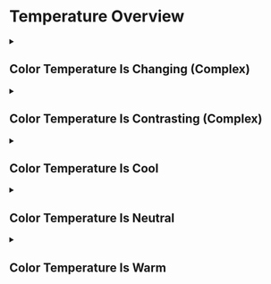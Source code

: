 # Temperature Overview

<details>
<summary><h2>Color Temperature Is Changing (Complex)</h2></summary>


<h3>🔵 Label Name:</h3>
<code>color_temperature_is_changing</code>


<h3>📖 Definition:</h3>
Does the video’s color temperature shift dynamically over time?

<details>
<summary><h4> Question (Definition)</h4></summary>

</details>

<details>
<summary><h4> Alternative Question</h4></summary>

- Does the video’s color grading change significantly throughout?

- Is there a noticeable variation in the color temperature?

- Does the scene transition between warm and cool tones?

- Is there an evolving or shifting color palette in the video?

- Does the lighting and color temperature fluctuate over time?

- Does the video show deliberate color temperature changes?

- Is there a progression or transition between different color temperatures?

- Does the scene undergo a noticeable color transformation?

</details>

<details>
<summary><h4> Prompt (Definition)</h4></summary>

- The video’s color temperature shifts dynamically over time.

</details>

<details>
<summary><h4> Alternative Prompt</h4></summary>

- A video where the color grading changes throughout.

- A sequence featuring evolving color temperature shifts.

- A shot with transitions between warm and cool tones.

- A video with an intentional change in color temperature.

- A scene where the lighting color shifts across different moments.

- A video displaying a dynamic spectrum of color temperatures.

- A cinematic effect using changing color tones over time.

- A sequence where the color grading is deliberately inconsistent.

</details>

<h4>🟢 Positive:</h4>
<code>self.lighting_setup.color_temperature == 'complex_changing'</code>

<h4>🔴 Negative:</h4>
<code>self.lighting_setup.color_temperature != 'complex_changing'</code>

</details>

<details>
<summary><h2>Color Temperature Is Contrasting (Complex)</h2></summary>


<h3>🔵 Label Name:</h3>
<code>color_temperature_is_contrasting</code>


<h3>📖 Definition:</h3>
Does the video feature strongly contrasting warm and cool color temperatures within the same scene or sequence?

<details>
<summary><h4> Question (Definition)</h4></summary>

</details>

<details>
<summary><h4> Alternative Question</h4></summary>

- Does the video exhibit a striking contrast between warm and cool tones?

- Is there a mix of warm and cool colors within the same shot or sequence?

- Does the scene use opposing color temperatures to create visual contrast?

- Is there a noticeable juxtaposition of warm and cool lighting?

- Does the color grading include a strong contrast between warm and cool hues?

- Is the video designed to emphasize the interplay of warm and cool tones?

- Does the sequence include deliberate color temperature opposition?

- Is there an intentional balance of warm and cool lighting styles?

</details>

<details>
<summary><h4> Prompt (Definition)</h4></summary>

- The video features strongly contrasting warm and cool color temperatures within the same scene or sequence.

</details>

<details>
<summary><h4> Alternative Prompt</h4></summary>

- A video with a strong contrast between warm and cool tones.

- A sequence where warm and cool hues are deliberately juxtaposed.

- A shot highlighting opposing color temperatures in the same frame.

- A video with intentional warm-cool lighting contrast.

- A scene designed to emphasize a balance between warm and cool hues.

- A shot where warm and cool lights create a visually striking effect.

- A sequence where the interplay of warm and cool color grading is evident.

- A video using complementary warm and cool tones for artistic contrast.

</details>

<h4>🟢 Positive:</h4>
<code>self.lighting_setup.color_temperature == 'complex_contrasting'</code>

<h4>🔴 Negative:</h4>
<code>self.lighting_setup.color_temperature != 'complex_contrasting'</code>

</details>

<details>
<summary><h2>Color Temperature Is Cool</h2></summary>


<h3>🔵 Label Name:</h3>
<code>color_temperature_is_cool</code>


<h3>📖 Definition:</h3>
Is the video dominated by cool tones, such as blues, greens, or cyan?

<details>
<summary><h4> Question (Definition)</h4></summary>

</details>

<details>
<summary><h4> Alternative Question</h4></summary>

- Does the video have a noticeable cool color balance?

- Is the color grading primarily in cool hues?

- Does the video emphasize blues, greens, or teal tones?

- Is the overall scene bathed in cool lighting?

- Does the sequence consistently feature cool color grading?

- Are the dominant colors in the video within the cool spectrum?

- Does the video’s color scheme lean towards cool tones?

- Is the lighting styled to create a cool, crisp atmosphere?

</details>

<details>
<summary><h4> Prompt (Definition)</h4></summary>

- The video is dominated by cool tones, such as blues, greens, or cyan.

</details>

<details>
<summary><h4> Alternative Prompt</h4></summary>

- A video graded with cool, blue hues.

- A sequence primarily featuring teal and cyan tones.

- A shot where cool colors like blue and green are dominant.

- A cinematic look with strong cool color grading.

- A video that maintains a consistent cool color balance.

- A scene lit in soft, blue-tinted tones.

- A color scheme emphasizing coolness throughout the video.

- A video visually defined by cold, crisp color tones.

</details>

<h4>🟢 Positive:</h4>
<code>self.lighting_setup.color_temperature == 'cool'</code>

<h4>🔴 Negative:</h4>
<code>self.lighting_setup.color_temperature != 'cool'</code>

</details>

<details>
<summary><h2>Color Temperature Is Neutral</h2></summary>


<h3>🔵 Label Name:</h3>
<code>color_temperature_is_neutral</code>


<h3>📖 Definition:</h3>
Does the video have a neutral color balance, without a strong warm or cool tint?

<details>
<summary><h4> Question (Definition)</h4></summary>

</details>

<details>
<summary><h4> Alternative Question</h4></summary>

- Is the video’s color temperature balanced and natural?

- Does the video lack a noticeable warm or cool shift?

- Is the overall color grading neutral and evenly toned?

- Does the sequence avoid heavy color grading shifts?

- Is the lighting in the video neither warm nor cool?

- Are the colors in the video presented in a natural balance?

- Does the color scheme avoid an artificial tint?

- Is the scene visually neutral without a strong color cast?

</details>

<details>
<summary><h4> Prompt (Definition)</h4></summary>

- The video has a neutral color balance, without a strong warm or cool tint.

</details>

<details>
<summary><h4> Alternative Prompt</h4></summary>

- A video with evenly balanced color grading.

- A sequence with a neutral and natural color palette.

- A shot where no strong warm or cool tint is applied.

- A video where colors appear as naturally as possible.

- A cinematic look with minimal color grading interference.

- A scene presented in a neutral, unaltered color tone.

- A video that avoids overly warm or cool color biases.

- A shot with realistic and balanced color reproduction.

</details>

<h4>🟢 Positive:</h4>
<code>self.lighting_setup.color_temperature == 'neutral'</code>

<h4>🔴 Negative:</h4>
<code>self.lighting_setup.color_temperature != 'neutral'</code>

</details>

<details>
<summary><h2>Color Temperature Is Warm</h2></summary>


<h3>🔵 Label Name:</h3>
<code>color_temperature_is_warm</code>


<h3>📖 Definition:</h3>
Is the video dominated by warm tones, such as reds, oranges, or yellows?

<details>
<summary><h4> Question (Definition)</h4></summary>

</details>

<details>
<summary><h4> Alternative Question</h4></summary>

- Does the video have a noticeable warm color balance?

- Is the color grading primarily in warm hues?

- Does the video emphasize reds, oranges, or golden tones?

- Is the overall scene bathed in warm lighting?

- Does the sequence consistently feature warm color grading?

- Are the dominant colors in the video within the warm spectrum?

- Does the video’s color scheme lean towards warm tones?

- Is the lighting styled to create a warm, inviting look?

</details>

<details>
<summary><h4> Prompt (Definition)</h4></summary>

- The video is dominated by warm tones, such as reds, oranges, or yellows.

</details>

<details>
<summary><h4> Alternative Prompt</h4></summary>

- A video graded with warm, golden hues.

- A sequence primarily featuring red and orange tones.

- A shot where warm colors like yellow and amber are dominant.

- A cinematic look with strong warm color grading.

- A video that maintains a consistent warm color balance.

- A scene lit in soft, golden tones.

- A color scheme emphasizing warmth throughout the video.

- A video visually defined by warm light and hues.

</details>

<h4>🟢 Positive:</h4>
<code>self.lighting_setup.color_temperature == 'warm'</code>

<h4>🔴 Negative:</h4>
<code>self.lighting_setup.color_temperature not in ['warm']</code>

</details>
